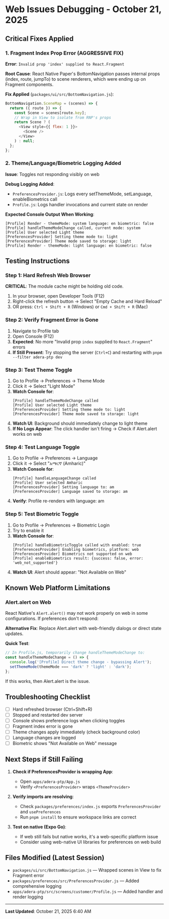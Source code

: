 # Web Issues Debugging - October 21, 2025

## Critical Fixes Applied

### 1. Fragment Index Prop Error (AGGRESSIVE FIX)
**Error**: `Invalid prop 'index' supplied to React.Fragment`

**Root Cause**: React Native Paper's BottomNavigation passes internal props (index, route, jumpTo) to scene renderers, which were ending up on Fragment components.

**Fix Applied** (`packages/ui/src/BottomNavigation.js`):
```javascript
BottomNavigation.SceneMap = (scenes) => {
  return ({ route }) => {
    const Scene = scenes[route.key];
    // Wrap in View to isolate from RNP's props
    return Scene ? (
      <View style={{ flex: 1 }}>
        <Scene />
      </View>
    ) : null;
  };
};
```

### 2. Theme/Language/Biometric Logging Added
**Issue**: Toggles not responding visibly on web

**Debug Logging Added**:
- `PreferencesProvider.js`: Logs every setThemeMode, setLanguage, enableBiometrics call
- `Profile.js`: Logs handler invocations and current state on render

**Expected Console Output When Working**:
```
[Profile] Render - themeMode: system language: en biometric: false
[Profile] handleThemeModeChange called, current mode: system
[Profile] User selected Light theme
[PreferencesProvider] Setting theme mode to: light
[PreferencesProvider] Theme mode saved to storage: light
[Profile] Render - themeMode: light language: en biometric: false
```

## Testing Instructions

### Step 1: Hard Refresh Web Browser
**CRITICAL**: The module cache might be holding old code.

1. In your browser, open Developer Tools (F12)
2. Right-click the refresh button → Select "Empty Cache and Hard Reload"
3. OR press: `Ctrl + Shift + R` (Windows) or `Cmd + Shift + R` (Mac)

### Step 2: Verify Fragment Error is Gone
1. Navigate to Profile tab
2. Open Console (F12)
3. **Expected**: No more "Invalid prop `index` supplied to `React.Fragment`" errors
4. **If Still Present**: Try stopping the server (`Ctrl+C`) and restarting with `pnpm --filter adera-ptp dev`

### Step 3: Test Theme Toggle
1. Go to Profile → Preferences → Theme Mode
2. Click it → Select "Light Mode"
3. **Watch Console for**:
   ```
   [Profile] handleThemeModeChange called
   [Profile] User selected Light theme
   [PreferencesProvider] Setting theme mode to: light
   [PreferencesProvider] Theme mode saved to storage: light
   ```
4. **Watch UI**: Background should immediately change to light theme
5. **If No Logs Appear**: The click handler isn't firing → Check if Alert.alert works on web

### Step 4: Test Language Toggle
1. Go to Profile → Preferences → Language
2. Click it → Select "አማርኛ (Amharic)"
3. **Watch Console for**:
   ```
   [Profile] handleLanguageChange called
   [Profile] User selected Amharic
   [PreferencesProvider] Setting language to: am
   [PreferencesProvider] Language saved to storage: am
   ```
4. **Verify**: Profile re-renders with language: am

### Step 5: Test Biometric Toggle
1. Go to Profile → Preferences → Biometric Login
2. Try to enable it
3. **Watch Console for**:
   ```
   [Profile] handleBiometricToggle called with enabled: true
   [PreferencesProvider] Enabling biometrics, platform: web
   [PreferencesProvider] Biometrics not supported on web
   [Profile] enableBiometrics result: {success: false, error: 'web_not_supported'}
   ```
4. **Watch UI**: Alert should appear: "Not Available on Web"

## Known Web Platform Limitations

### Alert.alert on Web
React Native's `Alert.alert()` may not work properly on web in some configurations. If preferences don't respond:

**Alternative Fix**: Replace Alert.alert with web-friendly dialogs or direct state updates.

**Quick Test**:
```javascript
// In Profile.js, temporarily change handleThemeModeChange to:
const handleThemeModeChange = () => {
  console.log('[Profile] Direct theme change - bypassing Alert');
  setThemeMode(themeMode === 'dark' ? 'light' : 'dark');
};
```

If this works, then Alert.alert is the issue.

## Troubleshooting Checklist

- [ ] Hard refreshed browser (Ctrl+Shift+R)
- [ ] Stopped and restarted dev server
- [ ] Console shows preference logs when clicking toggles
- [ ] Fragment index error is gone
- [ ] Theme changes apply immediately (check background color)
- [ ] Language changes are logged
- [ ] Biometric shows "Not Available on Web" message

## Next Steps if Still Failing

1. **Check if PreferencesProvider is wrapping App**:
   - Open `apps/adera-ptp/App.js`
   - Verify `<PreferencesProvider>` wraps `<ThemeProvider>`

2. **Verify imports are resolving**:
   - Check `packages/preferences/index.js` exports `PreferencesProvider` and `usePreferences`
   - Run `pnpm install` to ensure workspace links are correct

3. **Test on native (Expo Go)**:
   - If web still fails but native works, it's a web-specific platform issue
   - Consider using web-native UI libraries for preferences on web build

## Files Modified (Latest Session)
- `packages/ui/src/BottomNavigation.js` — Wrapped scenes in View to fix Fragment error
- `packages/preferences/src/PreferencesProvider.js` — Added comprehensive logging
- `apps/adera-ptp/src/screens/customer/Profile.js` — Added handler and render logging

---

**Last Updated**: October 21, 2025 6:40 AM
